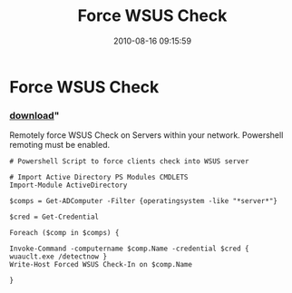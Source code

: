 ﻿---
pid:            2074
parent:         0
children:       
poster:         St3v3o
title:          Force WSUS Check
date:           2010-08-16 09:15:59
format:         posh
---

# Force WSUS Check

### [download](2074.ps1)"

Remotely force WSUS Check on Servers within your network.  Powershell remoting must be enabled.

```posh
# Powershell Script to force clients check into WSUS server

# Import Active Directory PS Modules CMDLETS
Import-Module ActiveDirectory

$comps = Get-ADComputer -Filter {operatingsystem -like "*server*"}

$cred = Get-Credential

Foreach ($comp in $comps) {

Invoke-Command -computername $comp.Name -credential $cred { wuauclt.exe /detectnow }
Write-Host Forced WSUS Check-In on $comp.Name

}
```
